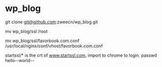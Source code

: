 # wp_blog


git clone git@github.com:zweecn/wp_blog.git

mv wp_blog/ssl /root

mv wp_blog/ssl/favorbook.com.conf /usr/local/nginx/conf/vhost/favorbook.com.conf


startssl/* is the crt of www.startssl.com, import to chrome to login. passwd hello--world--
